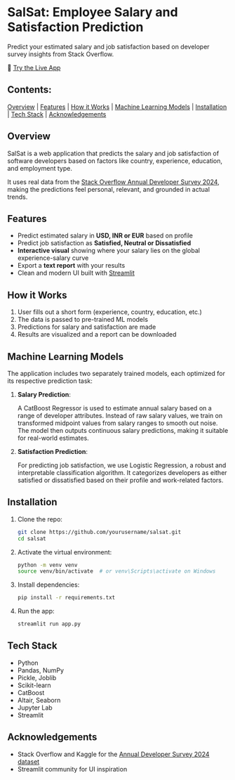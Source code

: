 # SalSat: Employee Salary and Satisfaction Prediction
Predict your estimated salary and job satisfaction based on developer survey insights from Stack Overflow.

🚀 [Try the Live App](#)

## Contents:
[Overview](#overview) |
[Features](#features) |
[How it Works](#how-it-works) |
[Machine Learning Models](#machine-learning-models) |
[Installation](#installation) |
[Tech Stack](#tech-stack) |
[Acknowledgements](#acknowledgements)



## Overview

SalSat is a web application that predicts the salary and job satisfaction of software developers based on factors like country, experience, education, and employment type.

It uses real data from the [Stack Overflow Annual Developer Survey 2024](https://www.kaggle.com/datasets/berkayalan/stack-overflow-annual-developer-survey-2024), making the predictions feel personal, relevant, and grounded in actual trends.

## Features

- Predict estimated salary in **USD, INR or EUR** based on profile
- Predict job satisfaction as **Satisfied, Neutral or Dissatisfied**
- **Interactive visual** showing where your salary lies on the global experience-salary curve
- Export a **text report** with your results
- Clean and modern UI built with [Streamlit](https://docs.streamlit.io/)

## How it Works

1. User fills out a short form (experience, country, education, etc.)
2. The data is passed to pre-trained ML models
3. Predictions for salary and satisfaction are made
4. Results are visualized and a report can be downloaded

## Machine Learning Models

The application includes two separately trained models, each optimized for its respective prediction task:

1. **Salary Prediction**: 

    A CatBoost Regressor is used to estimate annual salary based on a range of developer attributes. Instead of raw salary values, we train on transformed midpoint values from salary ranges to smooth out noise. The model then outputs continuous salary predictions, making it suitable for real-world estimates.


2. **Satisfaction Prediction**: 

    For predicting job satisfaction, we use Logistic Regression, a robust and interpretable classification algorithm. It categorizes developers as either satisfied or dissatisfied based on their profile and work-related factors.

## Installation

1. Clone the repo:
   ```bash
   git clone https://github.com/yourusername/salsat.git
   cd salsat
   
2. Activate the virtual environment:
   ```bash
   python -m venv venv
   source venv/bin/activate  # or venv\Scripts\activate on Windows
   
3. Install dependencies:
    ```bash
   pip install -r requirements.txt
   
4. Run the app:
    ```bash
   streamlit run app.py
   
## Tech Stack

- Python
- Pandas, NumPy
- Pickle, Joblib
- Scikit-learn
- CatBoost
- Altair, Seaborn
- Jupyter Lab
- Streamlit
   
## Acknowledgements

- Stack Overflow and Kaggle for the [Annual Developer Survey 2024 dataset](https://www.kaggle.com/datasets/berkayalan/stack-overflow-annual-developer-survey-2024)
- Streamlit community for UI inspiration
